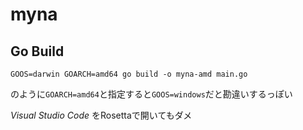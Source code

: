 # myna

## Go Build

```
GOOS=darwin GOARCH=amd64 go build -o myna-amd main.go
```

のように`GOARCH=amd64`と指定すると`GOOS=windows`だと勘違いするっぽい  

*Visual Studio Code* をRosettaで開いてもダメ
